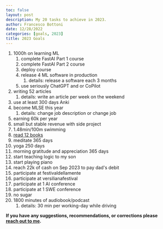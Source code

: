 ```yaml
---
toc: false
layout: post
description: My 20 tasks to achieve in 2023.
author: Francesco Bottoni
date: 12/28/2022
categories: [goals, 2023]
title: 2023 Goals
---
```


1. 1000h on learning ML
	1. complete FastAI Part 1 course
	2. complete FastAI Part 2 course
	3. deploy course
	4. release 4 ML software in production
		1. details: release a software each 3 months
	5. use seriously ChatGPT and or CoPilot
2. writing 52 articles
	1. details: write an article per week on the weekend
3. use at least 300 days Anki
4. become MLSE this year
	1. details: change job description or change job
5. earning 60k per year
6. small but stable revenue with side project
7. 1.48min/100m swimming
8. [read 12 books](https://b8ni.github.io/bottoni/goals/2023/2023/01/24/reading-book-2023.html)
9. meditate 365 days
10. yoga 250 days
11. morning gratitude and appreciation 365 days
12. start teaching logic to my son
13. start playing piano
14. reach 22k of cash on Sep 2023 to pay dad's debit
15. participate at festivaldellamente
16. participate at versilianafestival
17. participate at 1 AI conference
18. participate at 1 SWE conference
19. no sugar
20. 1800 minutes of audiobook/podcast
	1. details: 30 min per working-day while driving





**If you have any suggestions, recommendations, or corrections please [reach out to me](https://twitter.com/bot_fra).**


